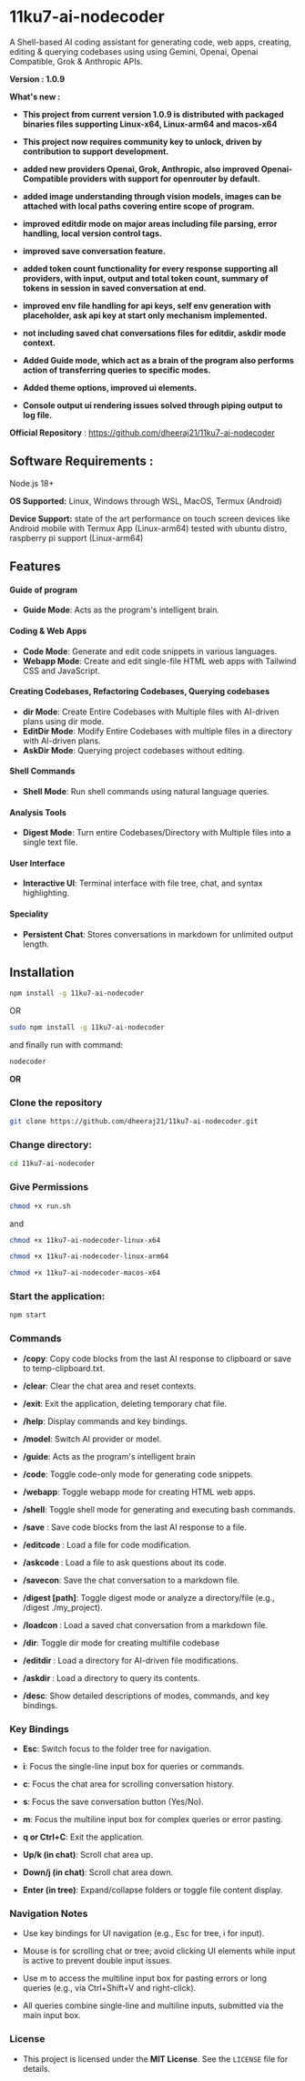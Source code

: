 # 11ku7-ai-nodecoder

A Shell-based AI coding assistant for generating code, web apps, creating, editing & querying codebases using using Gemini, Openai, Openai Compatible, Grok & Anthropic APIs.

**Version :  1.0.9**

**What's new :**

- **This project from current version 1.0.9 is distributed with packaged binaries files supporting Linux-x64, Linux-arm64 and macos-x64**

- **This project now requires community key to unlock, driven by contribution to support development.**

- **added new providers Openai, Grok, Anthropic, also improved Openai-Compatible providers with support for openrouter by default.**

- **added image understanding through vision models, images can be attached with local paths covering entire scope of program.**

- **improved editdir mode on major areas including file parsing, error handling, local version control tags.**

- **improved save conversation feature.**

- **added token count functionality for every response supporting all providers, with input, output and total token count, summary of tokens in session in saved conversation at end.**

- **improved env file handling for api keys, self env generation with placeholder, ask api key at start only mechanism implemented.**

- **not including saved chat conversations files for editdir, askdir mode context.**

- **Added Guide mode, which act as a brain of the program also performs action of transferring queries to specific modes.**

- **Added theme options, improved ui elements.**

- **Console output ui rendering issues solved through piping output to log file.**


**Official Repository** : https://github.com/dheeraj21/11ku7-ai-nodecoder

## Software Requirements :

Node.js 18+

**OS Supported:** Linux, Windows through WSL, MacOS, Termux (Android)

**Device Support:** state of the art performance on touch screen devices like Android mobile with Termux App (Linux-arm64) tested with ubuntu distro, raspberry pi support (Linux-arm64)


## Features

#### Guide of program
- **Guide Mode**: Acts as the program's intelligent brain.


#### Coding & Web Apps
- **Code Mode**: Generate and edit code snippets in various languages.
- **Webapp Mode**: Create and edit single-file HTML web apps with Tailwind CSS and JavaScript.

#### Creating Codebases, Refactoring Codebases, Querying codebases
- **dir Mode**: Create Entire Codebases with Multiple files with AI-driven plans using dir mode.
- **EditDir Mode**: Modify Entire Codebases with multiple files in a directory with AI-driven plans.
- **AskDir Mode**: Querying project codebases without editing.

#### Shell Commands
- **Shell Mode**: Run shell commands using natural language queries.

#### Analysis Tools
- **Digest Mode**: Turn entire Codebases/Directory with Multiple files into a single text file.

#### User Interface
- **Interactive UI**: Terminal interface with file tree, chat, and syntax highlighting.

#### Speciality
- **Persistent Chat**: Stores conversations in markdown for unlimited output length.


## Installation
```bash
npm install -g 11ku7-ai-nodecoder
```
OR

```bash
sudo npm install -g 11ku7-ai-nodecoder
```

and finally run with command:

```bash
nodecoder
```

**OR**

### Clone the repository
```bash
git clone https://github.com/dheeraj21/11ku7-ai-nodecoder.git
```

### Change directory:
```bash
cd 11ku7-ai-nodecoder
```

### Give Permissions
```bash
chmod +x run.sh
```
and 

```bash
chmod +x 11ku7-ai-nodecoder-linux-x64
```
```bash
chmod +x 11ku7-ai-nodecoder-linux-arm64
```
```bash
chmod +x 11ku7-ai-nodecoder-macos-x64
```

### Start the application:
```bash
npm start
```


### Commands

- **/copy**: Copy code blocks from the last AI response to clipboard or save to temp-clipboard.txt.

- **/clear**: Clear the chat area and reset contexts.

- **/exit**: Exit the application, deleting temporary chat file.

- **/help**: Display commands and key bindings.

- **/model**: Switch AI provider or model.

- **/guide**: Acts as the program's intelligent brain

- **/code**: Toggle code-only mode for generating code snippets.

- **/webapp**: Toggle webapp mode for creating HTML web apps.

- **/shell**: Toggle shell mode for generating and executing bash commands.

- **/save** <filename>: Save code blocks from the last AI response to a file.

- **/editcode <filename>**: Load a file for code modification.

- **/askcode <filename>**: Load a file to ask questions about its code.

- **/savecon**: Save the chat conversation to a markdown file.

- **/digest [path]**: Toggle digest mode or analyze a directory/file (e.g., /digest ./my_project).

- **/loadcon <filename>**: Load a saved chat conversation from a markdown file.

- **/dir**: Toggle dir mode for creating multifile codebase

- **/editdir <path>**: Load a directory for AI-driven file modifications.

- **/askdir <path>**: Load a directory to query its contents.

- **/desc**: Show detailed descriptions of modes, commands, and key bindings.

### Key Bindings

- **Esc**: Switch focus to the folder tree for navigation.

- **i**: Focus the single-line input box for queries or commands.

- **c**: Focus the chat area for scrolling conversation history.

- **s**: Focus the save conversation button (Yes/No).

- **m**: Focus the multiline input box for complex queries or error pasting.

- **q or Ctrl+C**: Exit the application.

- **Up/k (in chat)**: Scroll chat area up.

- **Down/j (in chat)**: Scroll chat area down.

- **Enter (in tree)**: Expand/collapse folders or toggle file content display.


### Navigation Notes

- Use key bindings for UI navigation (e.g., Esc for tree, i for input).

- Mouse is for scrolling chat or tree; avoid clicking UI elements while input is active to prevent double input issues.

- Use m to access the multiline input box for pasting errors or long queries (e.g., via Ctrl+Shift+V and right-click).

- All queries combine single-line and multiline inputs, submitted via the main input box.


### License

- This project is licensed under the **MIT License**. See the `LICENSE` file for details.




  

  
